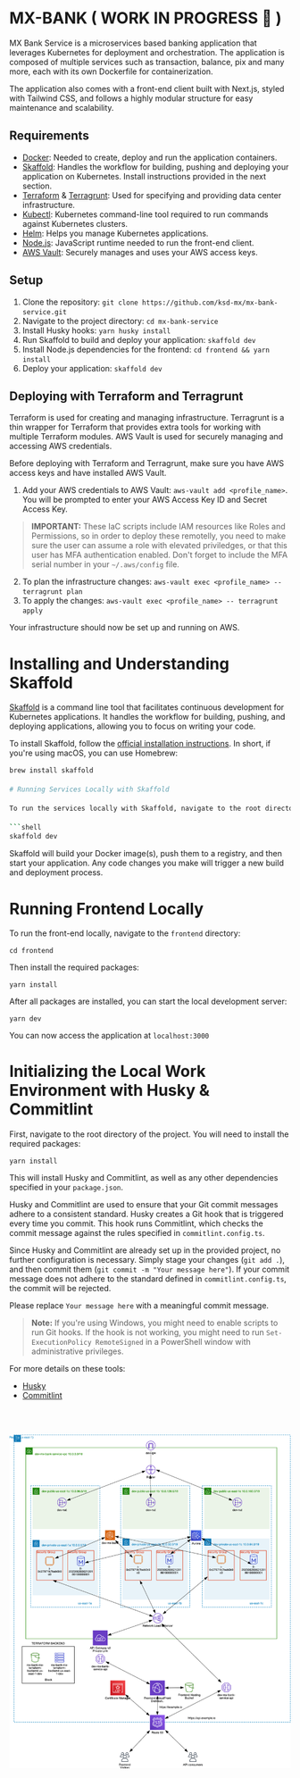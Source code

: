 # MX-BANK ( WORK IN PROGRESS 🚧 )

MX Bank Service is a microservices based banking application that leverages Kubernetes for deployment and orchestration. The application is composed of multiple services such as transaction, balance, pix and many more, each with its own Dockerfile for containerization.

The application also comes with a front-end client built with Next.js, styled with Tailwind CSS, and follows a highly modular structure for easy maintenance and scalability.

## Requirements

- [Docker](https://www.docker.com/products/docker-desktop): Needed to create, deploy and run the application containers.
- [Skaffold](https://skaffold.dev/): Handles the workflow for building, pushing and deploying your application on Kubernetes. Install instructions provided in the next section.
- [Terraform](https://www.terraform.io/downloads.html) & [Terragrunt](https://terragrunt.gruntwork.io/docs/getting-started/install/): Used for specifying and providing data center infrastructure.
- [Kubectl](https://kubernetes.io/docs/tasks/tools/): Kubernetes command-line tool required to run commands against Kubernetes clusters.
- [Helm](https://helm.sh/docs/intro/install/): Helps you manage Kubernetes applications.
- [Node.js](https://nodejs.org/en/download/): JavaScript runtime needed to run the front-end client.
- [AWS Vault](https://github.com/99designs/aws-vault): Securely manages and uses your AWS access keys.

## Setup

1. Clone the repository: `git clone https://github.com/ksd-mx/mx-bank-service.git`
2. Navigate to the project directory: `cd mx-bank-service`
3. Install Husky hooks: `yarn husky install`
4. Run Skaffold to build and deploy your application: `skaffold dev`
5. Install Node.js dependencies for the frontend: `cd frontend && yarn install`
6. Deploy your application: `skaffold dev`

## Deploying with Terraform and Terragrunt

Terraform is used for creating and managing infrastructure. Terragrunt is a thin wrapper for Terraform that provides extra tools for working with multiple Terraform modules. AWS Vault is used for securely managing and accessing AWS credentials.

Before deploying with Terraform and Terragrunt, make sure you have AWS access keys and have installed AWS Vault.

1. Add your AWS credentials to AWS Vault: `aws-vault add <profile_name>`. You will be prompted to enter your AWS Access Key ID and Secret Access Key.

> **IMPORTANT:** These IaC scripts include IAM resources like Roles and Permissions, so in order to deploy these remotelly, you need to make sure the user can assume a role with elevated priviledges, or that this user has MFA authentication enabled. Don't forget to include the MFA serial number in your `~/.aws/config` file.

2. To plan the infrastructure changes: `aws-vault exec <profile_name> -- terragrunt plan`
3. To apply the changes: `aws-vault exec <profile_name> -- terragrunt apply`

Your infrastructure should now be set up and running on AWS.

# Installing and Understanding Skaffold

[Skaffold](https://skaffold.dev/) is a command line tool that facilitates continuous development for Kubernetes applications. It handles the workflow for building, pushing, and deploying applications, allowing you to focus on writing your code.

To install Skaffold, follow the [official installation instructions](https://skaffold.dev/docs/install/). In short, if you're using macOS, you can use Homebrew:

```bash
brew install skaffold

# Running Services Locally with Skaffold

To run the services locally with Skaffold, navigate to the root directory of the project and run:

```shell
skaffold dev
```

Skaffold will build your Docker image(s), push them to a registry, and then start your application. Any code changes you make will trigger a new build and deployment process. 

# Running Frontend Locally

To run the front-end locally, navigate to the `frontend` directory:

```shell
cd frontend
```

Then install the required packages:

```shell
yarn install
```

After all packages are installed, you can start the local development server:

```shell
yarn dev
```

You can now access the application at `localhost:3000`

# Initializing the Local Work Environment with Husky & Commitlint

First, navigate to the root directory of the project. You will need to install the required packages:

```shell
yarn install
```

This will install Husky and Commitlint, as well as any other dependencies specified in your `package.json`.

Husky and Commitlint are used to ensure that your Git commit messages adhere to a consistent standard. Husky creates a Git hook that is triggered every time you commit. This hook runs Commitlint, which checks the commit message against the rules specified in `commitlint.config.ts`.

Since Husky and Commitlint are already set up in the provided project, no further configuration is necessary. Simply stage your changes (`git add .`), and then commit them (`git commit -m "Your message here"`). If your commit message does not adhere to the standard defined in `commitlint.config.ts`, the commit will be rejected.

Please replace `Your message here` with a meaningful commit message.

> **Note:** If you're using Windows, you might need to enable scripts to run Git hooks. If the hook is not working, you might need to run `Set-ExecutionPolicy RemoteSigned` in a PowerShell window with administrative privileges.

For more details on these tools:
- [Husky](https://typicode.github.io/husky/#/)
- [Commitlint](https://commitlint.js.org/#/)

<br><br>

![alt text](./architecture.png?raw=true)
